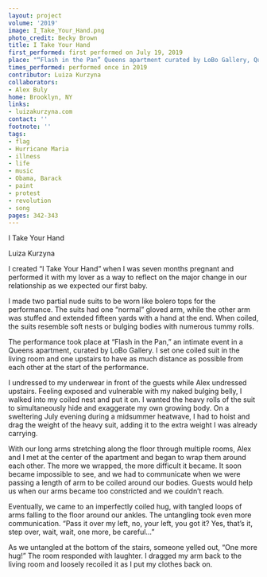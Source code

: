 ```yaml
---
layout: project
volume: '2019'
image: I_Take_Your_Hand.png
photo_credit: Becky Brown
title: I Take Your Hand
first_performed: first performed on July 19, 2019
place: "“Flash in the Pan” Queens apartment curated by LoBo Gallery, Queens, NY"
times_performed: performed once in 2019
contributor: Luiza Kurzyna
collaborators:
- Alex Buly
home: Brooklyn, NY
links:
- luizakurzyna.com
contact: ''
footnote: ''
tags:
- flag
- Hurricane Maria
- illness
- life
- music
- Obama, Barack
- paint
- protest
- revolution
- song
pages: 342-343
---
```


I Take Your Hand

Luiza Kurzyna

I created “I Take Your Hand” when I was seven months pregnant and performed it with my lover as a way to reflect on the major change in our relationship as we expected our first baby.

I made two partial nude suits to be worn like bolero tops for the performance. The suits had one “normal” gloved arm, while the other arm was stuffed and extended fifteen yards with a hand at the end. When coiled, the suits resemble soft nests or bulging bodies with numerous tummy rolls.

The performance took place at “Flash in the Pan,” an intimate event in a Queens apartment, curated by LoBo Gallery. I set one coiled suit in the living room and one upstairs to have as much distance as possible from each other at the start of the performance.

I undressed to my underwear in front of the guests while Alex undressed upstairs. Feeling exposed and vulnerable with my naked bulging belly, I walked into my coiled nest and put it on. I wanted the heavy rolls of the suit to simultaneously hide and exaggerate my own growing body. On a sweltering July evening during a midsummer heatwave, I had to hoist and drag the weight of the heavy suit, adding it to the extra weight I was already carrying.

With our long arms stretching along the floor through multiple rooms, Alex and I met at the center of the apartment and began to wrap them around each other. The more we wrapped, the more difficult it became. It soon became impossible to see, and we had to communicate when we were passing a length of arm to be coiled around our bodies. Guests would help us when our arms became too constricted and we couldn’t reach.

Eventually, we came to an imperfectly coiled hug, with tangled loops of arms falling to the floor around our ankles. The untangling took even more communication. “Pass it over my left, no, your left, you got it? Yes, that’s it, step over, wait, wait, one more, be careful…”

As we untangled at the bottom of the stairs, someone yelled out, “One more hug!” The room responded with laughter. I dragged my arm back to the living room and loosely recoiled it as I put my clothes back on.
